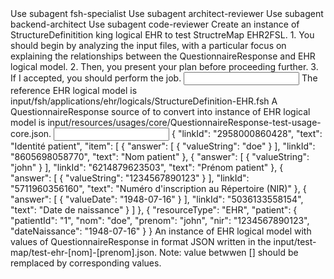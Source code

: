 <subagent>
Use subagent fsh-specialist
Use subagent architect-reviewer
Use subagent backend-architect
Use subagent code-reviewer
</subagent>

<goal>
Create an instance of StructureDefinitition king logical EHR to test StructreMap EHR2FSL.
</goal>

<tasks>
1. You should begin by analyzing the input files, with a particular focus on explaining the relationships between the QuestionnaireResponse and EHR logical model.
2. Then, you present your plan before proceeding further.
3. If I accepted, you should perform the job.
</tasks>

<input>
The reference EHR logical model is input/fsh/applications/ehr/logicals/StructureDefinition-EHR.fsh
A QuestionnaireResponse source of to convert into instance of EHR logical model is input/resources/usages/core/QuestionnaireResponse-test-usage-core.json.
</input>

<example>
<input type="json">
       {
          "linkId": "2958000860428",
          "text": "Identité patient",
          "item": [
            {
              "answer": [
                {
                  "valueString": "doe"
                }
              ],
              "linkId": "8605698058770",
              "text": "Nom patient"
            },
            {
              "answer": [
                {
                  "valueString": "john"
                }
              ],
              "linkId": "6214879623503",
              "text": "Prénom patient"
            },
            {
              "answer": [
                {
                  "valueString": "1234567890123"
                }
              ],
              "linkId": "5711960356160",
              "text": "Numéro d'inscription au Répertoire (NIR)"
            },
            {
              "answer": [
                {
                  "valueDate": "1948-07-16"
                }
              ],
              "linkId": "5036133558154",
              "text": "Date de naissance"
            }
          ]
        },
</input>
<output type="json">
{
  "resourceType": "EHR",
  "patient": {
    "patientId": "1",
    "nom": "doe",
    "prenom": "john",
    "nir": "1234567890123",
    "dateNaissance": "1948-07-16"
  }
}
</output>
</example>

<expected-output>
An instance of EHR logical model with values of QuestionnaireResponse in format JSON written in the input/test-map/test-ehr-[nom]-[prenom].json.
Note: value betwwen [] should be remplaced by corresponding values.
</expected-output>